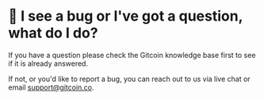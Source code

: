 # 🤨 I see a bug or I've got a question, what do I do?

If you have a question please check the Gitcoin knowledge base first to see if it is already answered.

If not, or you'd like to report a bug, you can reach out to us via live chat or email support@gitcoin.co.
